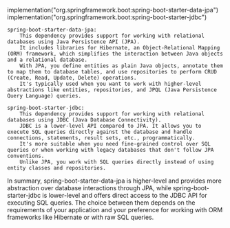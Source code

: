 implementation("org.springframework.boot:spring-boot-starter-data-jpa")
implementation("org.springframework.boot:spring-boot-starter-jdbc")

    spring-boot-starter-data-jpa:
        This dependency provides support for working with relational databases using Java Persistence API (JPA).
        It includes libraries for Hibernate, an Object-Relational Mapping (ORM) framework, which simplifies the interaction between Java objects and a relational database.
        With JPA, you define entities as plain Java objects, annotate them to map them to database tables, and use repositories to perform CRUD (Create, Read, Update, Delete) operations.
        It's typically used when you want to work with higher-level abstractions like entities, repositories, and JPQL (Java Persistence Query Language) queries.

    spring-boot-starter-jdbc:
        This dependency provides support for working with relational databases using JDBC (Java Database Connectivity).
        JDBC is a lower-level API compared to JPA. It allows you to execute SQL queries directly against the database and handle connections, statements, result sets, etc., programmatically.
        It's more suitable when you need fine-grained control over SQL queries or when working with legacy databases that don't follow JPA conventions.
        Unlike JPA, you work with SQL queries directly instead of using entity classes and repositories.

In summary, spring-boot-starter-data-jpa is higher-level and provides more abstraction over database interactions
through JPA, while spring-boot-starter-jdbc is lower-level and offers direct access to the JDBC API for executing SQL
queries. The choice between them depends on the requirements of your application and your preference for working with
ORM frameworks like Hibernate or with raw SQL queries.
